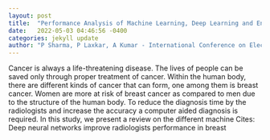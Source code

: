 ```yaml
---
layout: post
title:  "Performance Analysis of Machine Learning, Deep Learning and Ensemble Techniques for Breast Cancer Diagnosis"
date:   2022-05-03 04:46:56 -0400
categories: jekyll update
author: "P Sharma, P Laxkar, A Kumar - International Conference on Electrical and Electronics , 2022"
---
```

Cancer is always a life-threatening disease. The lives of people can be saved only through proper treatment of cancer. Within the human body, there are different kinds of cancer that can form, one among them is breast cancer. Women are more at risk of breast cancer as compared to men due to the structure of the human body. To reduce the diagnosis time by the radiologists and increase the accuracy a computer aided diagnosis is required. In this study, we present a review on the different machine Cites: Deep neural networks improve radiologists performance in breast